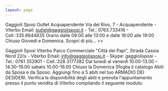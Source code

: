 ```yaml
---
layout: page
---
```


Gaggioli Sposi Outlet Acquapendente
Via del Rivo, 7 - Acquapendente - Viterbo
Email: outlet@gaggiolisposi.it - Tel.: 0763.733416 - Cell.:335.6644835
Orario dalle 09:00 alle 13:00 e dalle 16:00 alle 19:00 Chiuso Giovedì e Domenica. Scopri di più... >>

Gaggioli Sposi Viterbo
Parco Commerciale "Città dei Papi", Strada Cassia Nord 22/s - Viterbo
Email: info@gaggiolisposi.it - Skype: gaggiolisposi - Tel.: 0761 352901 - Cell.:328 3177382
Dal lunedì al venerdì 10.00-13.00 – 14.30-19.00 sabato 10.00-19.00 Chiuso la Domenica
Sfoglia il catalogo Abiti da Sposa e da Sposo. Aggiungi fino a 5 abiti nel tuo ARMADIO DEI DESIDERI. Verifica la disponibilità degli abiti e prenota l'appuntamento presso il punto vendita di Viterbo compilando il seguente modulo: